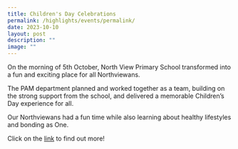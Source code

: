 ```yaml
---
title: Children's Day Celebrations
permalink: /highlights/events/permalink/
date: 2023-10-10
layout: post
description: ""
image: ""
---
```

On the morning of 5th October, North View Primary School transformed into a fun and exciting place for all Northviewans.

The PAM department planned and worked together as a team, building on the strong support from the school, and delivered a memorable Children’s Day experience for all.

Our Northviewans had a fun time while also learning about healthy lifestyles and bonding as One.

Click on the [link](https://fb.watch/nBARIajGym/) to find out more! 

